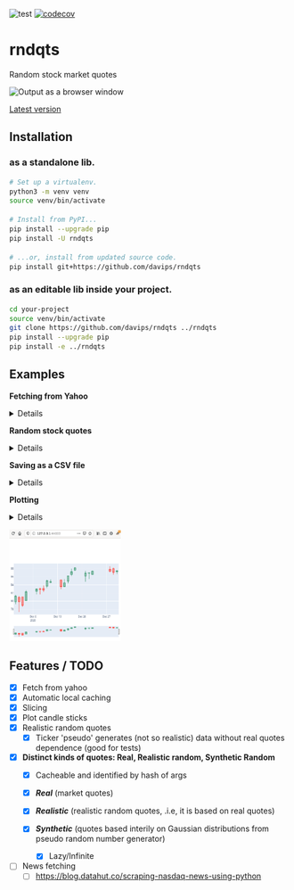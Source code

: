 ![test](https://github.com/davips/rndqts/workflows/test/badge.svg)
[![codecov](https://codecov.io/gh/davips/rndqts/branch/main/graph/badge.svg)](https://codecov.io/gh/davips/rndqts)

# rndqts
Random stock market quotes

<img src="https://raw.githubusercontent.com/davips/rndqts/main/examples/chart.png" alt="Output as a browser window" width="200" height="200">

[Latest version](https://github.com/davips/rndqts)

## Installation
### as a standalone lib.
```bash
# Set up a virtualenv. 
python3 -m venv venv
source venv/bin/activate

# Install from PyPI...
pip install --upgrade pip
pip install -U rndqts

# ...or, install from updated source code.
pip install git+https://github.com/davips/rndqts
```

### as an editable lib inside your project.
```bash
cd your-project
source venv/bin/activate
git clone https://github.com/davips/rndqts ../rndqts
pip install --upgrade pip
pip install -e ../rndqts
```

## Examples

**Fetching from Yahoo**
<details>
<p>

```python3
from rndqts import Real

print(Real("VALE3.sa").data)
"""
Fetching VALE3.sa ...

[*********************100%***********************]  1 of 1 completed
                 Open       High        Low      Close    Volume
Date                                                            
2020-12-01  79.830002  81.500000  79.250000  81.250000  61441200
2020-12-02  80.900002  81.250000  77.309998  79.839996  53703300
2020-12-03  81.000000  81.050003  78.610001  78.959999  35158600
2020-12-04  80.099998  82.680000  80.099998  82.269997  38441000
2020-12-07  82.419998  82.989998  81.669998  82.949997  27398500
2020-12-08  82.970001  83.300003  81.660004  82.900002  28598800
2020-12-09  83.099998  83.830002  82.220001  82.699997  26938500
2020-12-10  83.650002  85.220001  83.199997  85.000000  41230700
2020-12-11  84.620003  85.279999  84.400002  84.760002  17825100
2020-12-14  85.199997  85.220001  82.949997  83.550003  20931700
2020-12-15  83.550003  85.379997  83.550003  84.500000  18762800
2020-12-16  84.900002  86.230003  84.360001  86.220001  23038300
2020-12-17  86.500000  87.949997  86.169998  87.199997  21367800
2020-12-18  87.620003  88.349998  87.430000  88.190002  13534400
2020-12-21  86.150002  87.400002  84.779999  86.860001  31877300
2020-12-22  86.860001  86.989998  85.430000  86.940002  23157000
2020-12-23  86.529999  87.529999  86.400002  87.360001  17710200
2020-12-28  87.790001  88.580002  87.080002  87.309998  26001300
2020-12-29  87.970001  88.199997  86.510002  87.070000  19727500
2020-12-30  87.190002  87.589996  86.650002  87.449997  30102700
"""
```


</p>
</details>

**Random stock quotes**
<details>
<p>

```python3
from rndqts import Realistic
from rndqts import Real

# Real quotes to fetch from Yahoo.
r1 = Real("PETR4.sa")
r2 = Real("CSNA3.sa")
r3 = Real("VALE3.sa")
r4 = Real("USIM5.sa")

# Generating random quotes.
print(Realistic([r1, r2, r3, r4]).data)
"""
Fetching PETR4.sa ...

[*********************100%***********************]  1 of 1 completed
Fetching CSNA3.sa ...

[*********************100%***********************]  1 of 1 completed
Fetching USIM5.sa ...

[*********************100%***********************]  1 of 1 completed
        Open    High     Low   Close  Volume
Date                                        
0      99.82  100.73   99.13   99.18   12499
1     101.52  109.90  101.52  109.59   15623
2     109.51  112.20  105.65  111.46   11805
3     111.59  112.56  110.18  110.30   10416
4     110.80  111.08  109.94  110.61   13019
...      ...     ...     ...     ...     ...
147    92.05   93.28   92.05   92.82       5
148    92.34   94.85   92.32   94.16       5
149    93.27   97.09   91.75   93.43       7
150    93.76   97.64   92.09   96.71       7
151    96.71  104.32   96.71  100.05       9

[152 rows x 5 columns]
"""
```

```python3


```


</p>
</details>

**Saving as a CSV file**
<details>
<p>

```python3
from rndqts import Real

Real("VALE3.sa").data.to_csv("/tmp/myfile.csv")


```


</p>
</details>

**Plotting**
<details>
<p>

```python3
from rndqts import Real

Real("VALE3.sa").plot()
"""
Fetching VALE3.sa ...
[*********************100%***********************]  1 of 1 completed
"""

```


</p>
</details>

<p><a href="https://github.com/davips/rndqts/blob/main/examples/plotvale3.png">
<img src="https://raw.githubusercontent.com/davips/rndqts/main/examples/plotvale3.png" alt="Output as a browser window" width="200" height="200">
</a></p>


## Features / TODO

* [x] Fetch from yahoo
* [x] Automatic local caching
* [x] Slicing
* [x] Plot candle sticks
* [x] Realistic random quotes
  * [x] Ticker 'pseudo' generates (not so realistic) data without real quotes dependence (good for tests)

* [x] **Distinct kinds of quotes: Real, Realistic random, Synthetic Random**
  * [x] Cacheable and identified by hash of args
  
  * [x] ***Real*** (market quotes)
  * [x] ***Realistic*** (realistic random quotes, .i.e, it is based on real quotes)
  * [x] ***Synthetic*** (quotes based interily on Gaussian distributions from pseudo random number generator)
    * [x] Lazy/Infinite

* [ ] News fetching
    * [ ] https://blog.datahut.co/scraping-nasdaq-news-using-python
